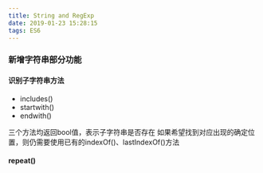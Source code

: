 ```yaml
---
title: String and RegExp
date: 2019-01-23 15:28:15
tags: ES6
---
```

### 新增字符串部分功能
#### 识别子字符串方法
- includes()
- startwith()
- endwith()

三个方法均返回bool值，表示子字符串是否存在
如果希望找到对应出现的确定位置，则仍需要使用已有的indexOf()、lastIndexOf()方法

#### repeat()